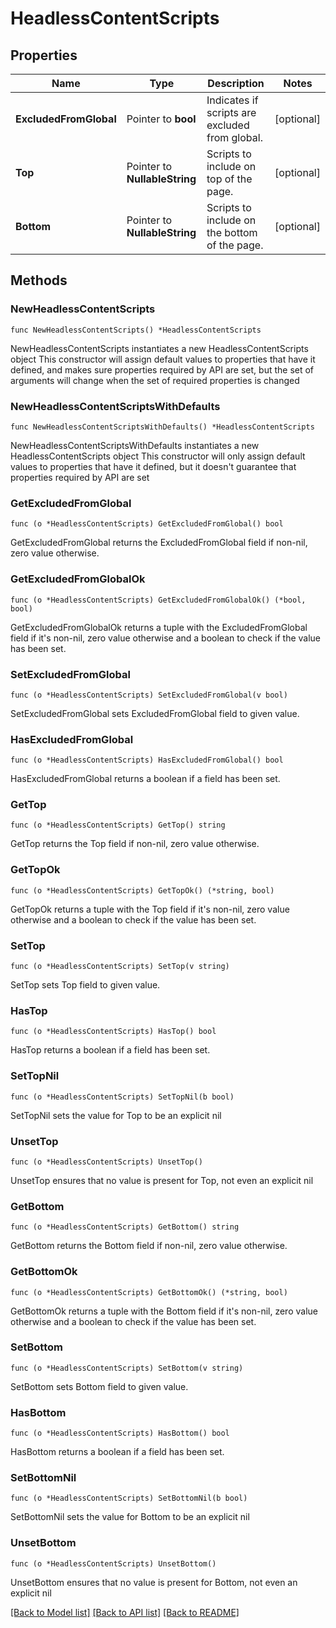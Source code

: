 # HeadlessContentScripts

## Properties

Name | Type | Description | Notes
------------ | ------------- | ------------- | -------------
**ExcludedFromGlobal** | Pointer to **bool** | Indicates if scripts are excluded from global. | [optional] 
**Top** | Pointer to **NullableString** | Scripts to include on top of the page. | [optional] 
**Bottom** | Pointer to **NullableString** | Scripts to include on the bottom of the page. | [optional] 

## Methods

### NewHeadlessContentScripts

`func NewHeadlessContentScripts() *HeadlessContentScripts`

NewHeadlessContentScripts instantiates a new HeadlessContentScripts object
This constructor will assign default values to properties that have it defined,
and makes sure properties required by API are set, but the set of arguments
will change when the set of required properties is changed

### NewHeadlessContentScriptsWithDefaults

`func NewHeadlessContentScriptsWithDefaults() *HeadlessContentScripts`

NewHeadlessContentScriptsWithDefaults instantiates a new HeadlessContentScripts object
This constructor will only assign default values to properties that have it defined,
but it doesn't guarantee that properties required by API are set

### GetExcludedFromGlobal

`func (o *HeadlessContentScripts) GetExcludedFromGlobal() bool`

GetExcludedFromGlobal returns the ExcludedFromGlobal field if non-nil, zero value otherwise.

### GetExcludedFromGlobalOk

`func (o *HeadlessContentScripts) GetExcludedFromGlobalOk() (*bool, bool)`

GetExcludedFromGlobalOk returns a tuple with the ExcludedFromGlobal field if it's non-nil, zero value otherwise
and a boolean to check if the value has been set.

### SetExcludedFromGlobal

`func (o *HeadlessContentScripts) SetExcludedFromGlobal(v bool)`

SetExcludedFromGlobal sets ExcludedFromGlobal field to given value.

### HasExcludedFromGlobal

`func (o *HeadlessContentScripts) HasExcludedFromGlobal() bool`

HasExcludedFromGlobal returns a boolean if a field has been set.

### GetTop

`func (o *HeadlessContentScripts) GetTop() string`

GetTop returns the Top field if non-nil, zero value otherwise.

### GetTopOk

`func (o *HeadlessContentScripts) GetTopOk() (*string, bool)`

GetTopOk returns a tuple with the Top field if it's non-nil, zero value otherwise
and a boolean to check if the value has been set.

### SetTop

`func (o *HeadlessContentScripts) SetTop(v string)`

SetTop sets Top field to given value.

### HasTop

`func (o *HeadlessContentScripts) HasTop() bool`

HasTop returns a boolean if a field has been set.

### SetTopNil

`func (o *HeadlessContentScripts) SetTopNil(b bool)`

 SetTopNil sets the value for Top to be an explicit nil

### UnsetTop
`func (o *HeadlessContentScripts) UnsetTop()`

UnsetTop ensures that no value is present for Top, not even an explicit nil
### GetBottom

`func (o *HeadlessContentScripts) GetBottom() string`

GetBottom returns the Bottom field if non-nil, zero value otherwise.

### GetBottomOk

`func (o *HeadlessContentScripts) GetBottomOk() (*string, bool)`

GetBottomOk returns a tuple with the Bottom field if it's non-nil, zero value otherwise
and a boolean to check if the value has been set.

### SetBottom

`func (o *HeadlessContentScripts) SetBottom(v string)`

SetBottom sets Bottom field to given value.

### HasBottom

`func (o *HeadlessContentScripts) HasBottom() bool`

HasBottom returns a boolean if a field has been set.

### SetBottomNil

`func (o *HeadlessContentScripts) SetBottomNil(b bool)`

 SetBottomNil sets the value for Bottom to be an explicit nil

### UnsetBottom
`func (o *HeadlessContentScripts) UnsetBottom()`

UnsetBottom ensures that no value is present for Bottom, not even an explicit nil

[[Back to Model list]](../README.md#documentation-for-models) [[Back to API list]](../README.md#documentation-for-api-endpoints) [[Back to README]](../README.md)


